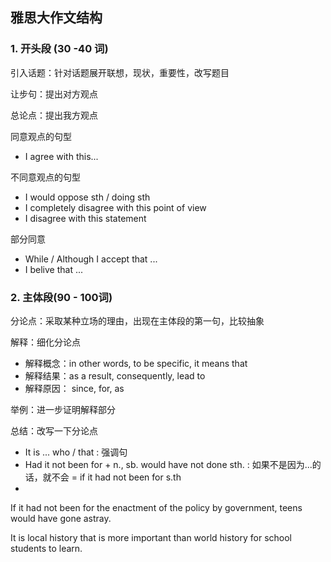 ## 雅思大作文结构

### 1. 开头段 (30 -40 词)

引入话题：针对话题展开联想，现状，重要性，改写题目

让步句：提出对方观点

总论点：提出我方观点

同意观点的句型

- I agree with this...

不同意观点的句型

- I would oppose sth / doing sth
- I completely disagree with this point of view
- I disagree with this statement

部分同意

- While / Although I accept that ... 
- I belive that ...

### 2. 主体段(90 - 100词)

分论点：采取某种立场的理由，出现在主体段的第一句，比较抽象

解释：细化分论点

- 解释概念：in other words, to be specific, it means that
- 解释结果：as a result, consequently, lead to
- 解释原因： since, for, as

举例：进一步证明解释部分

总结：改写一下分论点

- It is ... who / that : 强调句
- Had it not been for + n., sb. would have not done sth. : 如果不是因为...的话，就不会  =  if it had not been for s.th
- 

If it had not been for the enactment of the policy by government, teens would have gone astray.

It is local history that is more important than world history for school students to learn. 
